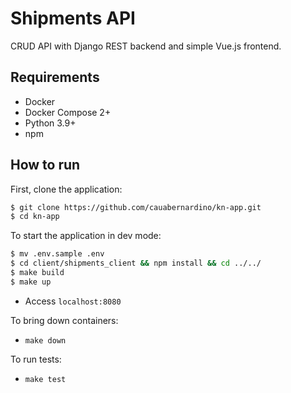 # Shipments API

CRUD API with Django REST backend and simple Vue.js frontend.

## Requirements

- Docker
- Docker Compose 2+
- Python 3.9+
- npm

## How to run

First, clone the application:
```bash
$ git clone https://github.com/cauabernardino/kn-app.git
$ cd kn-app
```

To start the application in dev mode:
```bash
$ mv .env.sample .env
$ cd client/shipments_client && npm install && cd ../../
$ make build
$ make up
```
- Access `localhost:8080`

To bring down containers:
- `make down`

To run tests:
- `make test`